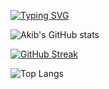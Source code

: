 [![Typing SVG](https://readme-typing-svg.herokuapp.com?font=Fira+Code&duration=4500&pause=500&random=false&width=495&lines=Hi!+I'm+Akib+Mohtasim;Full+Stack+Web+Developer;Aspiring+Software+Engineer)](https://git.io/typing-svg)

![Akib's GitHub stats](https://github-readme-stats.vercel.app/api?username=AkibMohtasim&show_icons=true&theme=dark&card_width=495&hide_border=true)

[![GitHub Streak](https://github-readme-streak-stats.herokuapp.com?user=AkibMohtasim&theme=dark&hide_border=true)](https://git.io/streak-stats)

![Top Langs](https://github-readme-stats.vercel.app/api/top-langs/?username=AkibMohtasim&theme=dark&show_icons=true&hide_border=true&card_width=495)
